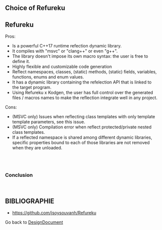 ## Choice of Refureku


## Refureku

Pros:
 - Is a powerful C++17 runtime refection dynamic library.
 - It  compiles with "msvc" or "clang++" or even "g++".
 - The library doesn't impose its own macro syntax: the user is free to define it.
 - Highly flexible and customizable code generation
 - Reflect namespaces, classes, (static) methods, (static) fields, variables, functions, enums and enum values.
 - It has a dynamic library containing the refelection API that is linked to the target program.
 - Using Refureku x Kodgen, the user has full control over the generated files / macros names to make the reflection integrate well in any project. 


Cons:
 - (MSVC only) Issues when reflecting class templates with only template template parameters, see this issue.
 - (MSVC only) Compilation error when reflect protected/private nested class templates.
 - If a reflected namespace is shared among different dynamic libraries, specific properties bound to each
    of those libraries are not removed when they are unloaded.


<br>


<br>

### Conclusion


<br>

## BIBLIOGRAPHIE
- https://github.com/jsoysouvanh/Refureku



Go back to [DesignDocument](DesignDocument.md)